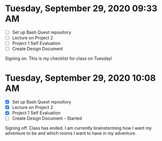 # Tuesday, September 29, 2020 09:33 AM
- [ ] Set up Bash Quest repository
- [ ] Lecture on Project 2
- [ ] Project 1 Self Evaluation
- [ ] Create Design Document

Signing on. This is my checklist for class on Tuesday!

# Tuesday, September 29, 2020 10:08 AM
- [X] Set up Bash Quest repository
- [X] Lecture on Project 2
- [X] Project 1 Self Evaluation
- [ ] Create Design Document - Started

Signing off. Class has ended. I am currently brainstorming how I want my adventure to be and which rooms I want to have in my adventure.

